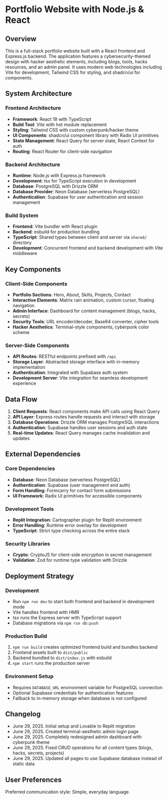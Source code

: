 # Portfolio Website with Node.js & React

## Overview

This is a full-stack portfolio website built with a React frontend and Express.js backend. The application features a cybersecurity-themed design with hacker aesthetic elements, including blogs, tools, hacks resources, and an admin panel. It uses modern web technologies including Vite for development, Tailwind CSS for styling, and shadcn/ui for components.

## System Architecture

### Frontend Architecture
- **Framework**: React 18 with TypeScript
- **Build Tool**: Vite with hot module replacement
- **Styling**: Tailwind CSS with custom cyberpunk/hacker theme
- **UI Components**: shadcn/ui component library with Radix UI primitives
- **State Management**: React Query for server state, React Context for auth
- **Routing**: React Router for client-side navigation

### Backend Architecture
- **Runtime**: Node.js with Express.js framework
- **Development**: tsx for TypeScript execution in development
- **Database**: PostgreSQL with Drizzle ORM
- **Database Provider**: Neon Database (serverless PostgreSQL)
- **Authentication**: Supabase for user authentication and session management

### Build System
- **Frontend**: Vite bundler with React plugin
- **Backend**: esbuild for production bundling
- **TypeScript**: Shared types between client and server via `shared/` directory
- **Development**: Concurrent frontend and backend development with Vite middleware

## Key Components

### Client-Side Components
- **Portfolio Sections**: Hero, About, Skills, Projects, Contact
- **Interactive Elements**: Matrix rain animation, custom cursor, floating navigation
- **Admin Interface**: Dashboard for content management (blogs, hacks, secrets)
- **Security Tools**: URL encoder/decoder, Base64 converter, cipher tools
- **Hacker Aesthetics**: Terminal-style components, cyberpunk color scheme

### Server-Side Components
- **API Routes**: RESTful endpoints prefixed with `/api`
- **Storage Layer**: Abstracted storage interface with in-memory implementation
- **Authentication**: Integrated with Supabase auth system
- **Development Server**: Vite integration for seamless development experience

## Data Flow

1. **Client Requests**: React components make API calls using React Query
2. **API Layer**: Express routes handle requests and interact with storage
3. **Database Operations**: Drizzle ORM manages PostgreSQL interactions
4. **Authentication**: Supabase handles user sessions and auth state
5. **Real-time Updates**: React Query manages cache invalidation and updates

## External Dependencies

### Core Dependencies
- **Database**: Neon Database (serverless PostgreSQL)
- **Authentication**: Supabase (user management and auth)
- **Form Handling**: Formcarry for contact form submissions
- **UI Framework**: Radix UI primitives for accessible components

### Development Tools
- **Replit Integration**: Cartographer plugin for Replit environment
- **Error Handling**: Runtime error overlay for development
- **TypeScript**: Strict type checking across the entire stack

### Security Libraries
- **Crypto**: CryptoJS for client-side encryption in secret management
- **Validation**: Zod for runtime type validation with Drizzle

## Deployment Strategy

### Development
- Run `npm run dev` to start both frontend and backend in development mode
- Vite handles frontend with HMR
- tsx runs the Express server with TypeScript support
- Database migrations via `npm run db:push`

### Production Build
1. `npm run build` creates optimized frontend build and bundles backend
2. Frontend assets built to `dist/public`
3. Backend bundled to `dist/index.js` with esbuild
4. `npm start` runs the production server

### Environment Setup
- Requires `DATABASE_URL` environment variable for PostgreSQL connection
- Optional Supabase credentials for authentication features
- Fallback to in-memory storage when database is not configured

## Changelog
- June 29, 2025. Initial setup and Lovable to Replit migration
- June 29, 2025. Created terminal-aesthetic admin login page
- June 29, 2025. Completely redesigned admin dashboard with cyberpunk theme
- June 29, 2025. Fixed CRUD operations for all content types (blogs, hacks, secrets, projects)
- June 29, 2025. Updated all pages to use Supabase database instead of static data

## User Preferences

Preferred communication style: Simple, everyday language.